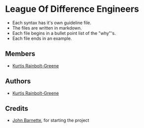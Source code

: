 League Of Difference Engineers
==============================

  * Each syntax has it's own guideline file.
  * The files are written in markdown.
  * Each file begins in a bullet point list of the "why"'s.
  * Each file ends in an example.


Members
-------

  * [Kurtis Rainbolt-Greene][krainboltgreene]

Authors
-------

  * [Kurtis Rainbolt-Greene][krainboltgreene]


Credits
-------

  * [John Barnette][jbarnette], for starting the project


[krainboltgreene]: http://twitter.com/krainboltgreene
[jbarnette]: http://twitter.com/jbarnette
